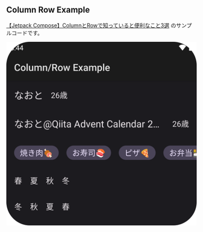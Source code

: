 ## Column Row Example

[【Jetpack Compose】ColumnとRowで知っていると便利なこと3選](https://qiita.com/maxfie1d/private/4c876ce9e0ad589a1089)
のサンプルコードです。

![art/screenshot.png](art/screenshot.png)
